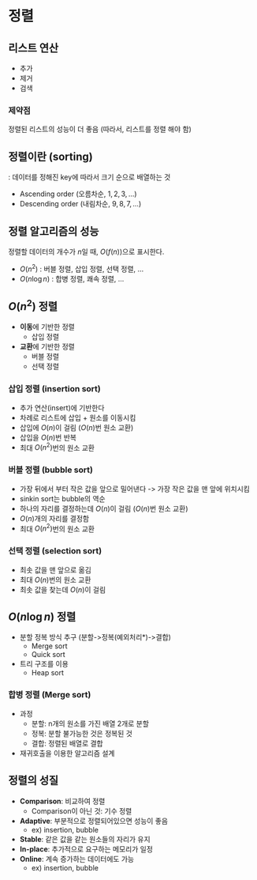 # 정렬

## 리스트 연산

- 추가
- 제거
- 검색

### 제약점

정렬된 리스트의 성능이 더 좋음 (따라서, 리스트를 정렬 해야 함)

## 정렬이란 (sorting)

: 데이터를 정해진 key에 따라서 크기 순으로 배열하는 것

- Ascending order (오름차순, $1, 2, 3, ...$)
- Descending order (내림차순, $9, 8, 7, ...$)

## 정렬 알고리즘의 성능

정렬할 데이터의 개수가 $n$일 때, $O(f(n))$으로 표시한다.

- $O(n^2)$ : 버블 정렬, 삽입 정렬, 선택 정렬, ...
- $O(n \log n)$ : 합병 정렬, 쾌속 정렬, ...

## $O(n^2)$ 정렬

- **이동**에 기반한 정렬
    - 삽입 정렬
- **교환**에 기반한 정렬
    - 버블 정렬
    - 선택 정렬

### 삽입 정렬 (insertion sort)

- 추가 연산(insert)에 기반한다
- 차례로 리스트에 삽입 + 원소를 이동시킴
- 삽입에 $O(n)$이 걸림 ($O(n)$번 원소 교환)
- 삽입을 $O(n)$번 반복
- 최대 $O(n^2)$번의 원소 교환

### 버블 정렬 (bubble sort)

- 가장 뒤에서 부터 작은 값을 앞으로 밀어낸다 -> 가장 작은 값을 맨 앞에 위치시킴
- sinkin sort는 bubble의 역순
- 하나의 자리를 결정하는데 $O(n)$이 걸림 ($O(n)$번 원소 교환)
- $O(n)$개의 자리를 결정함
- 최대 $O(n^2)$번의 원소 교환

### 선택 정렬 (selection sort)

- 최솟 값을 맨 앞으로 옮김
- 최대 $O(n)$번의 원소 교환
- 최솟 값을 찾는데 $O(n)$이 걸림

## $O(n \log n)$ 정렬

- 분할 정복 방식 추구 (분할->정복(예외처리*)->결합)
    - Merge sort
    - Quick sort
- 트리 구조를 이용
    - Heap sort

### 합병 정렬 (Merge sort)

- 과정
    - 분할: n개의 원소를 가진 배열 2개로 분할
    - 정복: 분할 불가능한 것은 정복된 것
    - 결합: 정렬된 배열로 결합
- 재귀호출을 이용한 알고리즘 설계

## 정렬의 성질

- **Comparison**: 비교하여 정렬
    - Comparison이 아닌 것: 기수 정렬
- **Adaptive**: 부분적으로 정렬되어있으면 성능이 좋음
    - ex) insertion, bubble
- **Stable**: 같은 값을 같는 원소들의 자리가 유지
- **In-place**: 추가적으로 요구하는 메모리가 일정
- **Online**: 계속 증가하는 데이터에도 가능
    - ex) insertion, bubble
